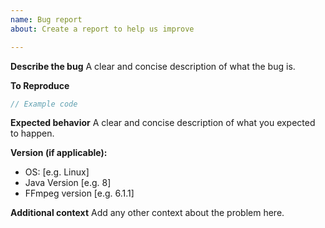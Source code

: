 ```yaml
---
name: Bug report
about: Create a report to help us improve

---
```


**Describe the bug**
A clear and concise description of what the bug is.

**To Reproduce**
```java
// Example code
```

**Expected behavior**
A clear and concise description of what you expected to happen.

**Version (if applicable):**
 - OS: [e.g. Linux]
 - Java Version [e.g. 8]
 - FFmpeg version [e.g. 6.1.1]

**Additional context**
Add any other context about the problem here.
